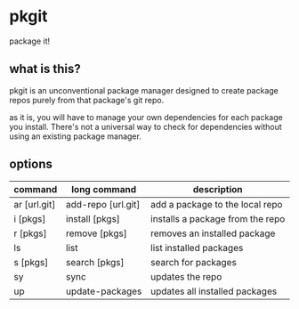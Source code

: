 # pkgit
package it!

## what is this?
pkgit is an unconventional package manager designed to create package repos purely from that package's git repo.

as it is, you will have to manage your own dependencies for each package you install. There's not a universal way to check for dependencies without using an existing package manager.

## options

| command         | long command            | description                       |
|-----------------|-------------------------|-----------------------------------|
| ar [url.git]    | add-repo [url.git]      | add a package to the local repo   |
| i [pkgs]        | install [pkgs]          | installs a package from the repo  |
| r [pkgs]        | remove [pkgs]           | removes an installed package      |
| ls              | list                    | list installed packages           |
| s [pkgs]        | search [pkgs]           | search for packages               |
| sy              | sync                    | updates the repo                  |
| up              | update-packages         | updates all installed packages    |
